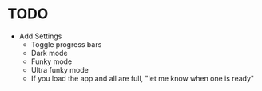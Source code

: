 # TODO
- Add Settings
  - Toggle progress bars
  - Dark mode
  - Funky mode
  - Ultra funky mode
  - If you load the app and all are full, "let me know when one is ready"
